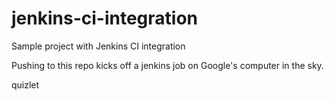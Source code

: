 # jenkins-ci-integration
Sample project with Jenkins CI integration

Pushing to this repo kicks off a jenkins job on Google's computer in the sky.

quizlet
